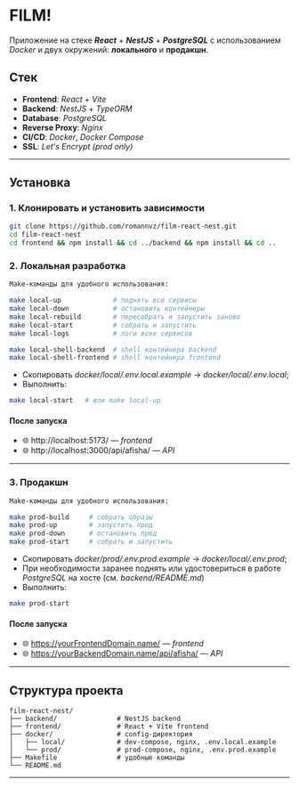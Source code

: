 # FILM!

Приложение на стеке ***React*** + ***NestJS*** + ***PostgreSQL*** с использованием *Docker* и двух окружений: **локального** и **продакшн**.

## Стек

- **Frontend**: *React* + *Vite*
- **Backend**: *NestJS* + *TypeORM*
- **Database**: *PostgreSQL*
- **Reverse Proxy**: *Nginx*
- **CI/CD**: *Docker*, *Docker Compose*
- **SSL**: *Let's Encrypt (prod only)*

---

## Установка

### 1. Клонировать и установить зависимости

```bash
git clone https://github.com/romannvz/film-react-nest.git
cd film-react-nest
cd frontend && npm install && cd ../backend && npm install && cd ..
```

### 2. Локальная разработка

```bash
Make-команды для удобного использования:

make local-up             # поднять все сервисы
make local-down           # остановить контейнеры
make local-rebuild        # пересобрать и запустить заново
make local-start          # собрать и запустить
make local-logs           # логи всех сервисов

make local-shell-backend  # shell контейнера backend
make local-shell-frontend # shell контейнера frontend
```

- Скопировать *docker/local/.env.local.example* → *docker/local/.env.local*;
- Выполнить:
```bash
make local-start   # или make local-up
```
#### После запуска

- 🌐 http://localhost:5173/ — *frontend*  
- 🌐 http://localhost:3000/api/afisha/ — *API*

---

### 3. Продакшн 

```bash
Make-команды для удобного использования:

make prod-build     # собрать образы
make prod-up        # запустить прод
make prod-down      # остановить прод
make prod-start     # собрать и запустить
```

- Скопировать *docker/prod/.env.prod.example* → *docker/local/.env.prod*;
- При необходимости заранее поднять или удостовериться в работе *PostgreSQL* на хосте (см. *backend/README.md*)
- Выполнить:
```bash
make prod-start
```
#### После запуска

- 🌐 https://yourFrontendDomain.name/ — *frontend*
- 🌐 https://yourBackendDomain.name/api/afisha/ — *API*
<!-- #### 4.1. Настройка конфигураций

Создать файл `docker/prod/nginx/prod.film.conf` на основе `docker/prod/nginx/prod.film.conf.example`:

```bash
server {
    listen 80;
    server_name yourFrontendDomain.name;
    ...
}

server {
    listen 80;
    server_name yourBackendDomain.name;
    ...
}
```



#### 4.3. HTTPS и домены

1. Настроить A-записи доменов на IP виртуальной машины  
2. Запустить `make prod-start`  
3. Установить certbot и выполнить:

```bash
sudo certbot --nginx -d yourFrontendDomain.name -d yourBackendDomain.name
```

Let's Encrypt автоматически настроит редирект на HTTPS. -->
---

## Структура проекта

```
film-react-nest/
├── backend/               # NestJS backend
├── frontend/              # React + Vite frontend
├── docker/                # config-директория
│   ├── local/             # dev-compose, nginx, .env.local.example
│   └── prod/              # prod-compose, nginx, .env.prod.example
├── Makefile               # удобные команды
└── README.md
```
---
